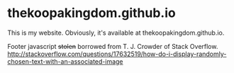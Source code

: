 # thekoopakingdom.github.io
This is my website.
Obviously, it's available at thekoopakingdom.github.io.

Footer javascript ~~stolen~~ borrowed from T. J. Crowder of Stack Overflow.
http://stackoverflow.com/questions/17632519/how-do-i-display-randomly-chosen-text-with-an-associated-image

